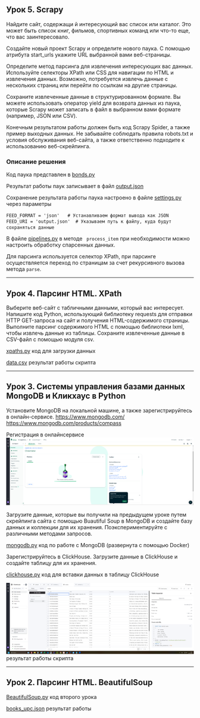## Урок 5. Scrapy

Найдите сайт, содержащи й интересующий вас список или каталог. Это может быть список книг, фильмов, спортивных
команд или что-то еще, что вас заинтересовало.

Создайте новый проект Scrapy и определите нового паука. С помощью атрибута start_urls укажите URL выбранной 
вами веб-страницы.

Определите метод парсинга для извлечения интересующих вас данных. Используйте селекторы XPath или CSS для 
навигации по HTML и извлечения данных. Возможно, потребуется извлечь данные с нескольких страниц или перейти
по ссылкам на другие страницы.

Сохраните извлеченные данные в структурированном формате. Вы можете использовать оператор yield для возврата
данных из паука, которые Scrapy может записать в файл в выбранном вами формате (например, JSON или CSV).

Конечным результатом работы должен быть код Scrapy Spider, а также пример выходных данных. Не забывайте
соблюдать правила robots.txt и условия обслуживания веб-сайта, а также ответственно подходите к использованию
веб-скрейпинга.

### Описание решения

Код паука представлен в [bonds.py](scrapy%2Fbondsparcer%2Fspiders%2Fbonds.py)

Результат работы паук записывает в файл [output.json](scrapy%2Fbondsparcer%2Foutput.json)

Сохранение результата работы паука настроено в файле [settings.py](scrapy%2Fbondsparcer%2Fsettings.py) через параметры

```commandline
FEED_FORMAT = 'json'   # Устанавливаем формат вывода как JSON
FEED_URI = 'output.json'  # Указываем путь к файлу, куда будут сохраняться данные
```
В файле [pipelines.py](scrapy%2Fbondsparcer%2Fpipelines.py) в методе ` process_item` при необходимости можно настроить обработку 
спарсенных данных.

Для парсинга используется селектор XPath, при парсинге осуществляется переход по страницам за счет рекурсивного вызова 
метода `parse`.  

---

## Урок 4. Парсинг HTML. XPath

Выберите веб-сайт с табличными данными, который вас интересует.
Напишите код Python, использующий библиотеку requests для отправки HTTP GET-запроса на сайт и получения HTML-содержимого страницы.
Выполните парсинг содержимого HTML с помощью библиотеки lxml, чтобы извлечь данные из таблицы.
Сохраните извлеченные данные в CSV-файл с помощью модуля csv.

[xpaths.py](xpaths.py) код для загрузки данных

[data.csv](data.csv) результат работы скрипта

---

## Урок 3. Системы управления базами данных MongoDB и Кликхаус в Python

Установите MongoDB на локальной машине, а также зарегистрируйтесь в онлайн-сервисе. https://www.mongodb.com/ https://www.mongodb.com/products/compass

Регистрация в онлайнсервисе
![2024-11-23_11-22-32.png](2024-11-23_11-22-32.png) 


Загрузите данные, которые вы получили на предыдущем уроке путем скрейпинга сайта с помощью Buautiful Soup в MongoDB и создайте базу данных и коллекции для их хранения.
Поэкспериментируйте с различными методами запросов.

[mongodb.py](mongodb.py) код по работе с MongoDB (развернута с помощью Docker)

Зарегистрируйтесь в ClickHouse.
Загрузите данные в ClickHouse и создайте таблицу для их хранения.

[clickhouse.py](clickhouse.py) код для вставки данных в таблицу ClickHouse

![2024-11-23_12-07-48.png](2024-11-23_12-07-48.png) результат работы скрипта

---

## Урок 2. Парсинг HTML. BeautifulSoup

[BeautifulSoup.py](BeautifulSoup.py) код второго урока

[books_upc.json](books_upc.json) результат работы


